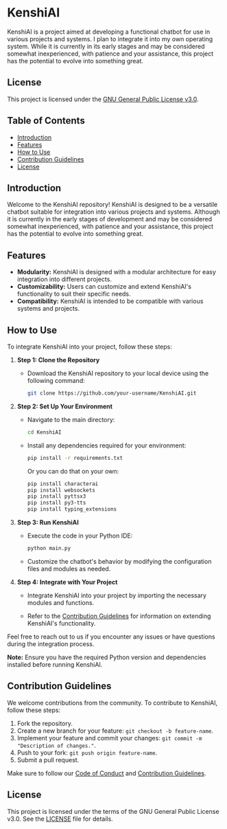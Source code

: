 # KenshiAI

KenshiAI is a project aimed at developing a functional chatbot for use in various projects and systems. I plan to integrate it into my own operating system. While it is currently in its early stages and may be considered somewhat inexperienced, with patience and your assistance, this project has the potential to evolve into something great.

## License

This project is licensed under the [GNU General Public License v3.0](LICENSE).

## Table of Contents

- [Introduction](#introduction)
- [Features](#features)
- [How to Use](#how-to-use)
- [Contribution Guidelines](#contribution-guidelines)
- [License](#license)

## Introduction

Welcome to the KenshiAI repository! KenshiAI is designed to be a versatile chatbot suitable for integration into various projects and systems. Although it is currently in the early stages of development and may be considered somewhat inexperienced, with patience and your assistance, this project has the potential to evolve into something great.

## Features

- **Modularity:** KenshiAI is designed with a modular architecture for easy integration into different projects.
- **Customizability:** Users can customize and extend KenshiAI's functionality to suit their specific needs.
- **Compatibility:** KenshiAI is intended to be compatible with various systems and projects.

## How to Use

To integrate KenshiAI into your project, follow these steps:

1. **Step 1: Clone the Repository**
   - Download the KenshiAI repository to your local device using the following command:

     ```bash
     git clone https://github.com/your-username/KenshiAI.git
     ```

2. **Step 2: Set Up Your Environment**
   - Navigate to the main directory:

     ```bash
     cd KenshiAI
     ```

   - Install any dependencies required for your environment:

     ```bash
     pip install -r requirements.txt
     ```
     
     Or you can do that on your own:
     
     ```bash
     pip install characterai
     pip install websockets
     pip install pyttsx3
     pip install py3-tts
     pip install typing_extensions
     ```

3. **Step 3: Run KenshiAI**
   - Execute the code in your Python IDE:

     ```python
     python main.py
     ```

   - Customize the chatbot's behavior by modifying the configuration files and modules as needed.

4. **Step 4: Integrate with Your Project**
   - Integrate KenshiAI into your project by importing the necessary modules and functions.

   - Refer to the [Contribution Guidelines](CONTRIBUTING.md) for information on extending KenshiAI's functionality.

Feel free to reach out to us if you encounter any issues or have questions during the integration process.

**Note:** Ensure you have the required Python version and dependencies installed before running KenshiAI.

## Contribution Guidelines

We welcome contributions from the community. To contribute to KenshiAI, follow these steps:

1. Fork the repository.
2. Create a new branch for your feature: `git checkout -b feature-name`.
3. Implement your feature and commit your changes: `git commit -m "Description of changes."`.
4. Push to your fork: `git push origin feature-name`.
5. Submit a pull request.

Make sure to follow our [Code of Conduct](CODE_OF_CONDUCT.md) and [Contribution Guidelines](CONTRIBUTING.md).

## License

This project is licensed under the terms of the GNU General Public License v3.0. See the [LICENSE](LICENSE) file for details.

